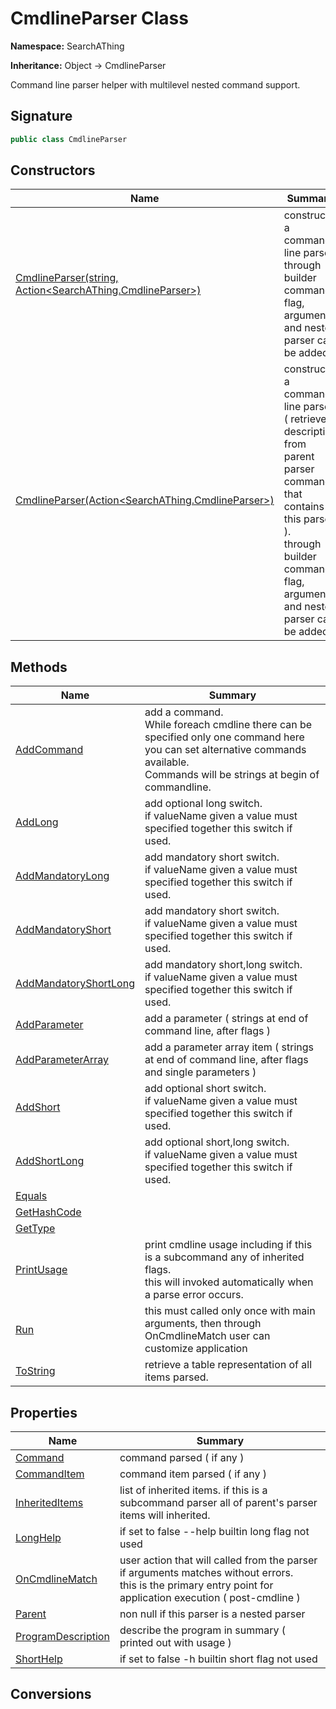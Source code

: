 # CmdlineParser Class
**Namespace:** SearchAThing

**Inheritance:** Object → CmdlineParser

Command line parser helper with multilevel nested command support.

## Signature
```csharp
public class CmdlineParser
```
## Constructors
|**Name**|**Summary**|
|---|---|
|[CmdlineParser(string, Action<SearchAThing.CmdlineParser>)](CmdlineParser/ctors.md)|construct a command line parser.<br/>            through builder command, flag, argument and nested parser can be added|
|[CmdlineParser(Action<SearchAThing.CmdlineParser>)](CmdlineParser/ctors.md#cmdlineparseractionsearchathingcmdlineparser)|construct a command line parser ( retrieve description from parent parser command that contains this parser ).<br/>            through builder command, flag, argument and nested parser can be added|
## Methods
|**Name**|**Summary**|
|---|---|
|[AddCommand](CmdlineParser/AddCommand.md)|add a command.<br/>            While foreach cmdline there can be specified only one command here you can set alternative commands available.<br/>            Commands will be strings at begin of commandline.|
|[AddLong](CmdlineParser/AddLong.md)|add optional long switch.<br/>            if valueName given a value must specified together this switch if used.|
|[AddMandatoryLong](CmdlineParser/AddMandatoryLong.md)|add mandatory short switch.<br/>            if valueName given a value must specified together this switch if used.|
|[AddMandatoryShort](CmdlineParser/AddMandatoryShort.md)|add mandatory short switch.<br/>            if valueName given a value must specified together this switch if used.|
|[AddMandatoryShortLong](CmdlineParser/AddMandatoryShortLong.md)|add mandatory short,long switch.<br/>            if valueName given a value must specified together this switch if used.|
|[AddParameter](CmdlineParser/AddParameter.md)|add a parameter ( strings at end of command line, after flags )|
|[AddParameterArray](CmdlineParser/AddParameterArray.md)|add a parameter array item ( strings at end of command line, after flags and single parameters )|
|[AddShort](CmdlineParser/AddShort.md)|add optional short switch.<br/>            if valueName given a value must specified together this switch if used.|
|[AddShortLong](CmdlineParser/AddShortLong.md)|add optional short,long switch.<br/>            if valueName given a value must specified together this switch if used.|
|[Equals](CmdlineParser/Equals.md)||
|[GetHashCode](CmdlineParser/GetHashCode.md)||
|[GetType](CmdlineParser/GetType.md)||
|[PrintUsage](CmdlineParser/PrintUsage.md)|print cmdline usage including if this is a subcommand any of inherited flags.<br/>            this will invoked automatically when a parse error occurs.|
|[Run](CmdlineParser/Run.md)|this must called only once with main arguments, then through OnCmdlineMatch user can customize application|
|[ToString](CmdlineParser/ToString.md)|retrieve a table representation of all items parsed.|
## Properties
|**Name**|**Summary**|
|---|---|
|[Command](CmdlineParser/Command.md)|command parsed ( if any )
|[CommandItem](CmdlineParser/CommandItem.md)|command item parsed ( if any )
|[InheritedItems](CmdlineParser/InheritedItems.md)|list of inherited items. if this is a subcommand parser all of parent's parser items will inherited.
|[LongHelp](CmdlineParser/LongHelp.md)|if set to false --help builtin long flag not used
|[OnCmdlineMatch](CmdlineParser/OnCmdlineMatch.md)|user action that will called from the parser if arguments matches without errors.<br/>            this is the primary entry point for application execution ( post-cmdline )
|[Parent](CmdlineParser/Parent.md)|non null if this parser is a nested parser
|[ProgramDescription](CmdlineParser/ProgramDescription.md)|describe the program in summary ( printed out with usage )
|[ShortHelp](CmdlineParser/ShortHelp.md)|if set to false -h builtin short flag not used
## Conversions
